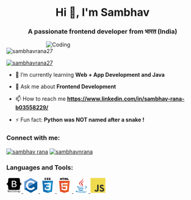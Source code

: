 <h1 align="center">Hi 👋, I'm Sambhav</h1>
<h3 align="center">A passionate frontend developer from भारत (India)</h3>
<img align="right" alt="Coding" width="400" src="https://media.tenor.com/NCRHhqkXrJYAAAAi/programmers-go-internet.gif">

<p align="left"> <img src="https://komarev.com/ghpvc/?username=sambhavrana27&label=Profile%20views&color=0e75b6&style=flat" alt="sambhavrana27" /> </p>

<p align="left"> <a href="https://github.com/ryo-ma/github-profile-trophy"><img src="https://github-profile-trophy.vercel.app/?username=sambhavrana27" alt="sambhavrana27" /></a> </p>

- 🌱 I’m currently learning **Web + App Development and Java**

- 💬 Ask me about **Frontend Development**

- 📫 How to reach me **https://www.linkedin.com/in/sambhav-rana-b03558229/**

- ⚡ Fun fact: **Python was NOT named after a snake !**

<h3 align="left">Connect with me:</h3>
<p align="left">
<a href="[https://linkedin.com/in/sambhav rana](https://www.linkedin.com/in/sambhav-rana-b03558229)" target="blank"><img align="center" src="https://raw.githubusercontent.com/rahuldkjain/github-profile-readme-generator/master/src/images/icons/Social/linked-in-alt.svg" alt="sambhav rana" height="30" width="40" /></a>
<a href="https://instagram.com/sambhavnrana" target="blank"><img align="center" src="https://raw.githubusercontent.com/rahuldkjain/github-profile-readme-generator/master/src/images/icons/Social/instagram.svg" alt="sambhavnrana" height="30" width="40" /></a>
</p>

<h3 align="left">Languages and Tools:</h3>
<p align="left"> <a href="https://getbootstrap.com" target="_blank" rel="noreferrer"> <img src="https://raw.githubusercontent.com/devicons/devicon/master/icons/bootstrap/bootstrap-plain-wordmark.svg" alt="bootstrap" width="40" height="40"/> </a> <a href="https://www.cprogramming.com/" target="_blank" rel="noreferrer"> <img src="https://raw.githubusercontent.com/devicons/devicon/master/icons/c/c-original.svg" alt="c" width="40" height="40"/> </a> <a href="https://www.w3schools.com/css/" target="_blank" rel="noreferrer"> <img src="https://raw.githubusercontent.com/devicons/devicon/master/icons/css3/css3-original-wordmark.svg" alt="css3" width="40" height="40"/> </a> <a href="https://www.w3.org/html/" target="_blank" rel="noreferrer"> <img src="https://raw.githubusercontent.com/devicons/devicon/master/icons/html5/html5-original-wordmark.svg" alt="html5" width="40" height="40"/> </a> <a href="https://www.java.com" target="_blank" rel="noreferrer"> <img src="https://raw.githubusercontent.com/devicons/devicon/master/icons/java/java-original.svg" alt="java" width="40" height="40"/> </a> <a href="https://developer.mozilla.org/en-US/docs/Web/JavaScript" target="_blank" rel="noreferrer"> <img src="https://raw.githubusercontent.com/devicons/devicon/master/icons/javascript/javascript-original.svg" alt="javascript" width="40" height="40"/> </a> </p>
